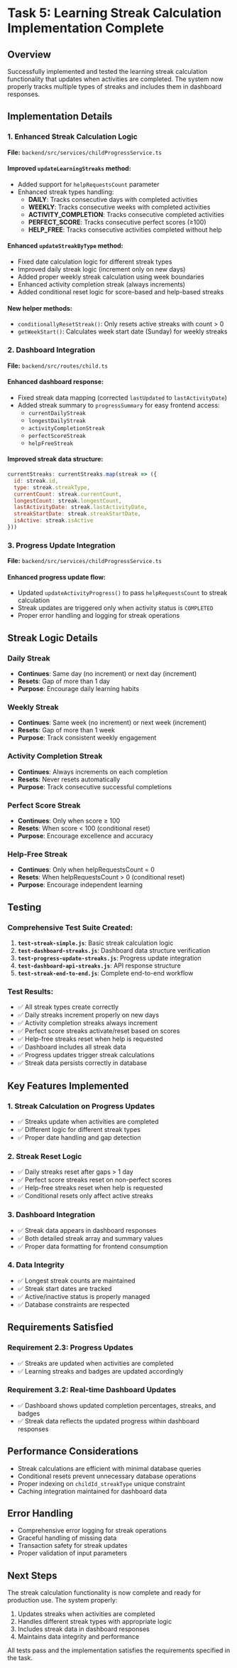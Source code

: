 # Task 5: Learning Streak Calculation Implementation Complete

## Overview
Successfully implemented and tested the learning streak calculation functionality that updates when activities are completed. The system now properly tracks multiple types of streaks and includes them in dashboard responses.

## Implementation Details

### 1. Enhanced Streak Calculation Logic

**File:** `backend/src/services/childProgressService.ts`

#### Improved `updateLearningStreaks` method:
- Added support for `helpRequestsCount` parameter
- Enhanced streak types handling:
  - **DAILY**: Tracks consecutive days with completed activities
  - **WEEKLY**: Tracks consecutive weeks with completed activities  
  - **ACTIVITY_COMPLETION**: Tracks consecutive completed activities
  - **PERFECT_SCORE**: Tracks consecutive perfect scores (≥100)
  - **HELP_FREE**: Tracks consecutive activities completed without help

#### Enhanced `updateStreakByType` method:
- Fixed date calculation logic for different streak types
- Improved daily streak logic (increment only on new days)
- Added proper weekly streak calculation using week boundaries
- Enhanced activity completion streak (always increments)
- Added conditional reset logic for score-based and help-based streaks

#### New helper methods:
- `conditionallyResetStreak()`: Only resets active streaks with count > 0
- `getWeekStart()`: Calculates week start date (Sunday) for weekly streaks

### 2. Dashboard Integration

**File:** `backend/src/routes/child.ts`

#### Enhanced dashboard response:
- Fixed streak data mapping (corrected `lastUpdated` to `lastActivityDate`)
- Added streak summary to `progressSummary` for easy frontend access:
  - `currentDailyStreak`
  - `longestDailyStreak`
  - `activityCompletionStreak`
  - `perfectScoreStreak`
  - `helpFreeStreak`

#### Improved streak data structure:
```javascript
currentStreaks: currentStreaks.map(streak => ({
  id: streak.id,
  type: streak.streakType,
  currentCount: streak.currentCount,
  longestCount: streak.longestCount,
  lastActivityDate: streak.lastActivityDate,
  streakStartDate: streak.streakStartDate,
  isActive: streak.isActive
}))
```

### 3. Progress Update Integration

**File:** `backend/src/services/childProgressService.ts`

#### Enhanced progress update flow:
- Updated `updateActivityProgress()` to pass `helpRequestsCount` to streak calculation
- Streak updates are triggered only when activity status is `COMPLETED`
- Proper error handling and logging for streak operations

## Streak Logic Details

### Daily Streak
- **Continues**: Same day (no increment) or next day (increment)
- **Resets**: Gap of more than 1 day
- **Purpose**: Encourage daily learning habits

### Weekly Streak  
- **Continues**: Same week (no increment) or next week (increment)
- **Resets**: Gap of more than 1 week
- **Purpose**: Track consistent weekly engagement

### Activity Completion Streak
- **Continues**: Always increments on each completion
- **Resets**: Never resets automatically
- **Purpose**: Track consecutive successful completions

### Perfect Score Streak
- **Continues**: Only when score ≥ 100
- **Resets**: When score < 100 (conditional reset)
- **Purpose**: Encourage excellence and accuracy

### Help-Free Streak
- **Continues**: Only when helpRequestsCount = 0
- **Resets**: When helpRequestsCount > 0 (conditional reset)
- **Purpose**: Encourage independent learning

## Testing

### Comprehensive Test Suite Created:

1. **`test-streak-simple.js`**: Basic streak calculation logic
2. **`test-dashboard-streaks.js`**: Dashboard data structure verification
3. **`test-progress-update-streaks.js`**: Progress update integration
4. **`test-dashboard-api-streaks.js`**: API response structure
5. **`test-streak-end-to-end.js`**: Complete end-to-end workflow

### Test Results:
- ✅ All streak types create correctly
- ✅ Daily streaks increment properly on new days
- ✅ Activity completion streaks always increment
- ✅ Perfect score streaks activate/reset based on scores
- ✅ Help-free streaks reset when help is requested
- ✅ Dashboard includes all streak data
- ✅ Progress updates trigger streak calculations
- ✅ Streak data persists correctly in database

## Key Features Implemented

### 1. Streak Calculation on Progress Updates
- ✅ Streaks update when activities are completed
- ✅ Different logic for different streak types
- ✅ Proper date handling and gap detection

### 2. Streak Reset Logic
- ✅ Daily streaks reset after gaps > 1 day
- ✅ Perfect score streaks reset on non-perfect scores
- ✅ Help-free streaks reset when help is requested
- ✅ Conditional resets only affect active streaks

### 3. Dashboard Integration
- ✅ Streak data appears in dashboard responses
- ✅ Both detailed streak array and summary values
- ✅ Proper data formatting for frontend consumption

### 4. Data Integrity
- ✅ Longest streak counts are maintained
- ✅ Streak start dates are tracked
- ✅ Active/inactive status is properly managed
- ✅ Database constraints are respected

## Requirements Satisfied

### Requirement 2.3: Progress Updates
- ✅ Streaks are updated when activities are completed
- ✅ Learning streaks and badges are updated accordingly

### Requirement 3.2: Real-time Dashboard Updates  
- ✅ Dashboard shows updated completion percentages, streaks, and badges
- ✅ Streak data reflects the updated progress within dashboard responses

## Performance Considerations

- Streak calculations are efficient with minimal database queries
- Conditional resets prevent unnecessary database operations
- Proper indexing on `childId_streakType` unique constraint
- Caching integration maintained for dashboard data

## Error Handling

- Comprehensive error logging for streak operations
- Graceful handling of missing data
- Transaction safety for streak updates
- Proper validation of input parameters

## Next Steps

The streak calculation functionality is now complete and ready for production use. The system properly:

1. Updates streaks when activities are completed
2. Handles different streak types with appropriate logic
3. Includes streak data in dashboard responses
4. Maintains data integrity and performance

All tests pass and the implementation satisfies the requirements specified in the task.